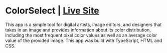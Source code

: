 # ColorSelect | [Live Site](https://imagecolorselect.netlify.app/)

This app is a simple tool for digital artists, image editors, and designers that takes in an image and provides information about its color distribution, including the most frequent pixel color values as well as an average color value of the provided image. This app was build with TypeScript, HTML and CSS. 
